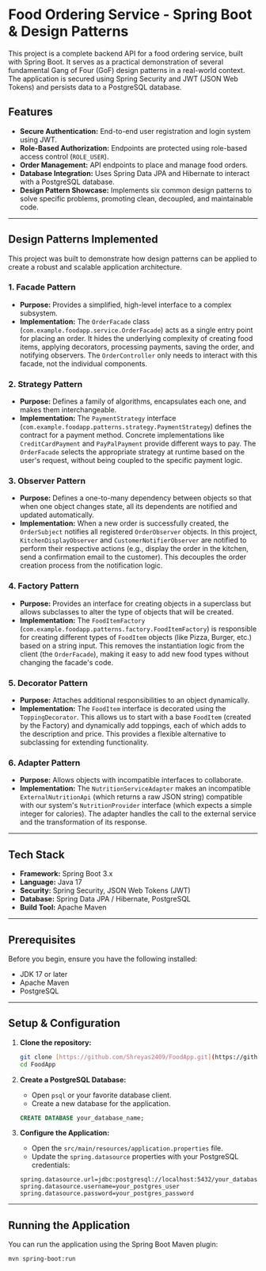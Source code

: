 # Food Ordering Service - Spring Boot & Design Patterns

This project is a complete backend API for a food ordering service, built with Spring Boot. It serves as a practical demonstration of several fundamental Gang of Four (GoF) design patterns in a real-world context. The application is secured using Spring Security and JWT (JSON Web Tokens) and persists data to a PostgreSQL database.

## Features

* **Secure Authentication:** End-to-end user registration and login system using JWT.
* **Role-Based Authorization:** Endpoints are protected using role-based access control (`ROLE_USER`).
* **Order Management:** API endpoints to place and manage food orders.
* **Database Integration:** Uses Spring Data JPA and Hibernate to interact with a PostgreSQL database.
* **Design Pattern Showcase:** Implements six common design patterns to solve specific problems, promoting clean, decoupled, and maintainable code.

---

## Design Patterns Implemented

This project was built to demonstrate how design patterns can be applied to create a robust and scalable application architecture.

### 1. Facade Pattern
* **Purpose:** Provides a simplified, high-level interface to a complex subsystem.
* **Implementation:** The `OrderFacade` class (`com.example.foodapp.service.OrderFacade`) acts as a single entry point for placing an order. It hides the underlying complexity of creating food items, applying decorators, processing payments, saving the order, and notifying observers. The `OrderController` only needs to interact with this facade, not the individual components.

### 2. Strategy Pattern
* **Purpose:** Defines a family of algorithms, encapsulates each one, and makes them interchangeable.
* **Implementation:** The `PaymentStrategy` interface (`com.example.foodapp.patterns.strategy.PaymentStrategy`) defines the contract for a payment method. Concrete implementations like `CreditCardPayment` and `PayPalPayment` provide different ways to pay. The `OrderFacade` selects the appropriate strategy at runtime based on the user's request, without being coupled to the specific payment logic.

### 3. Observer Pattern
* **Purpose:** Defines a one-to-many dependency between objects so that when one object changes state, all its dependents are notified and updated automatically.
* **Implementation:** When a new order is successfully created, the `OrderSubject` notifies all registered `OrderObserver` objects. In this project, `KitchenDisplayObserver` and `CustomerNotifierObserver` are notified to perform their respective actions (e.g., display the order in the kitchen, send a confirmation email to the customer). This decouples the order creation process from the notification logic.

### 4. Factory Pattern
* **Purpose:** Provides an interface for creating objects in a superclass but allows subclasses to alter the type of objects that will be created.
* **Implementation:** The `FoodItemFactory` (`com.example.foodapp.patterns.factory.FoodItemFactory`) is responsible for creating different types of `FoodItem` objects (like Pizza, Burger, etc.) based on a string input. This removes the instantiation logic from the client (the `OrderFacade`), making it easy to add new food types without changing the facade's code.

### 5. Decorator Pattern
* **Purpose:** Attaches additional responsibilities to an object dynamically.
* **Implementation:** The `FoodItem` interface is decorated using the `ToppingDecorator`. This allows us to start with a base `FoodItem` (created by the Factory) and dynamically add toppings, each of which adds to the description and price. This provides a flexible alternative to subclassing for extending functionality.

### 6. Adapter Pattern
* **Purpose:** Allows objects with incompatible interfaces to collaborate.
* **Implementation:** The `NutritionServiceAdapter` makes an incompatible `ExternalNutritionApi` (which returns a raw JSON string) compatible with our system's `NutritionProvider` interface (which expects a simple integer for calories). The adapter handles the call to the external service and the transformation of its response.

---

## Tech Stack

* **Framework:** Spring Boot 3.x
* **Language:** Java 17
* **Security:** Spring Security, JSON Web Tokens (JWT)
* **Database:** Spring Data JPA / Hibernate, PostgreSQL
* **Build Tool:** Apache Maven

---

## Prerequisites

Before you begin, ensure you have the following installed:
* JDK 17 or later
* Apache Maven
* PostgreSQL

---

## Setup & Configuration

1.  **Clone the repository:**
    ```bash
    git clone [https://github.com/Shreyas2409/FoodApp.git](https://github.com/Shreyas2409/FoodApp.git)
    cd FoodApp
    ```

2.  **Create a PostgreSQL Database:**
    * Open `psql` or your favorite database client.
    * Create a new database for the application.
    ```sql
    CREATE DATABASE your_database_name;
    ```

3.  **Configure the Application:**
    * Open the `src/main/resources/application.properties` file.
    * Update the `spring.datasource` properties with your PostgreSQL credentials:
    ```properties
    spring.datasource.url=jdbc:postgresql://localhost:5432/your_database_name
    spring.datasource.username=your_postgres_user
    spring.datasource.password=your_postgres_password
    ```

---

## Running the Application

You can run the application using the Spring Boot Maven plugin:

```bash
mvn spring-boot:run
